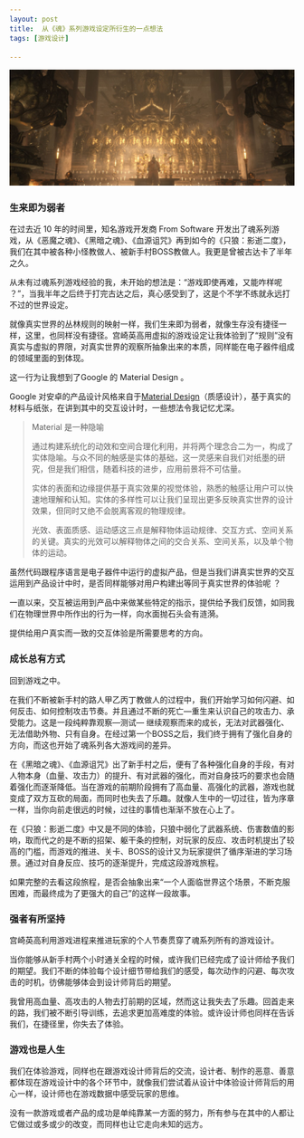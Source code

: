 ```yaml
---
layout: post
title:  从《魂》系列游戏设定所衍生的一点想法
tags: [游戏设计]

---
```


![lang](/images/game/lang.jpg)



### 生来即为弱者

在过去近 10 年的时间里，知名游戏开发商 From Software 开发出了魂系列游戏，从《恶魔之魂》、《黑暗之魂》、《血源诅咒》再到如今的《只狼：影逝二度》，我们在其中被各种小怪教做人、被新手村BOSS教做人。我更是曾被古达卡了半年之久。

从未有过魂系列游戏经验的我，未开始的想法是：“游戏即使再难，又能咋样呢 ？”，当我半年之后终于打完古达之后，真心感受到了，这是个不学不练就永远打不过的世界设定。

就像真实世界的丛林规则的映射一样，我们生来即为弱者，就像生存没有捷径一样，这里，也同样没有捷径。宫崎英高用虚拟的游戏设定让我体验到了“规则”没有真实与虚拟的界限，对真实世界的观察所抽象出来的本质，同样能在电子器件组成的领域里面的到体现。

这一行为让我想到了Google 的 Material Design 。

Google 对安卓的产品设计风格来自于[Material Design](https://www.mdui.org/design/material-design/introduction.html#)（质感设计），基于真实的材料与纸张，在讲到其中的交互设计时，一些想法令我记忆尤深。

> Material 是一种隐喻
>
> 通过构建系统化的动效和空间合理化利用，并将两个理念合二为一，构成了实体隐喻。与众不同的触感是实体的基础，这一灵感来自我们对纸墨的研究，但是我们相信，随着科技的进步，应用前景将不可估量。
>
> 实体的表面和边缘提供基于真实效果的视觉体验，熟悉的触感让用户可以快速地理解和认知。实体的多样性可以让我们呈现出更多反映真实世界的设计效果，但同时又绝不会脱离客观的物理规律。
>
> 光效、表面质感、运动感这三点是解释物体运动规律、交互方式、空间关系的关键。真实的光效可以解释物体之间的交合关系、空间关系，以及单个物体的运动。

虽然代码跟程序语言是电子器件中运行的虚拟产品，但是当我们讲真实世界的交互运用到产品设计中时，是否同样能够对用户构建出等同于真实世界的体验呢 ？

一直以来，交互被运用到产品中来做某些特定的指示，提供给予我们反馈，如同我们在物理世界中所作出的行为一样，向水面抛石头会有涟漪。

提供给用户真实而一致的交互体验是所需要思考的方向。

### 成长总有方式

回到游戏之中。

在我们不断被新手村的路人甲乙丙丁教做人的过程中，我们开始学习如何闪避、如何反击、如何控制攻击节奏。并且通过不断的死亡—重生来认识自己的攻击力、承受能力。这是一段纯粹靠观察—测试— 继续观察而来的成长，无法对武器强化、无法借助外物、只有自身。在经过第一个BOSS之后，我们终于拥有了强化自身的方向，而这也开始了魂系列各大游戏间的差异。

在《黑暗之魂》、《血源诅咒》出了新手村之后，便有了各种强化自身的手段，有对人物本身（血量、攻击力）的提升、有对武器的强化，而对自身技巧的要求也会随着强化而逐渐降低。当在游戏的前期阶段拥有了高血量、高强化的武器，游戏也就变成了双方互砍的局面，而同时也失去了乐趣。就像人生中的一切过往，皆为序章一样，当你向前走很远的时候，过往的事情也渐渐不放在心上了。

在《只狼：影逝二度》中又是不同的体验，只狼中弱化了武器系统、伤害数值的影响，取而代之的是不断的招架、躯干条的控制，对玩家的反应、攻击时机提出了较高的门槛，而游戏的推进、关卡、BOSS的设计又为玩家提供了循序渐进的学习场景。通过对自身反应、技巧的逐渐提升，完成这段游戏旅程。

如果完整的去看这段旅程，是否会抽象出来“一个人面临世界这个场景，不断克服困难，而最终成为了更强大的自己”的这样一段故事。

### 强者有所坚持

宫崎英高利用游戏进程来推进玩家的个人节奏贯穿了魂系列所有的游戏设计。

当你能够从新手村两个小时通关全程的时候，或许我们已经完成了设计师给予我们的期望。我们不断的体验每个设计细节带给我们的感受，每次动作的闪避、每次攻击的时机，彷佛能够体会到设计师背后的期望。

我曾用高血量、高攻击的人物去打前期的区域，然而这让我失去了乐趣。回首走来的路，我们被不断引导训练，去追求更加高难度的体验。或许设计师也同样在告诉我们，在捷径里，你失去了体验。

### 游戏也是人生

我们在体验游戏，同样也在跟游戏设计师背后的交流，设计者、制作的恶意、善意都体现在游戏设计中的各个环节中，就像我们尝试着从设计中体验设计师背后的用心一样，设计师也在游戏数据中感受玩家的思维。

没有一款游戏或者产品的成功是单纯靠某一方面的努力，所有参与在其中的人都让它做过或多或少的改变，而同样也让它走向未知的远方。



